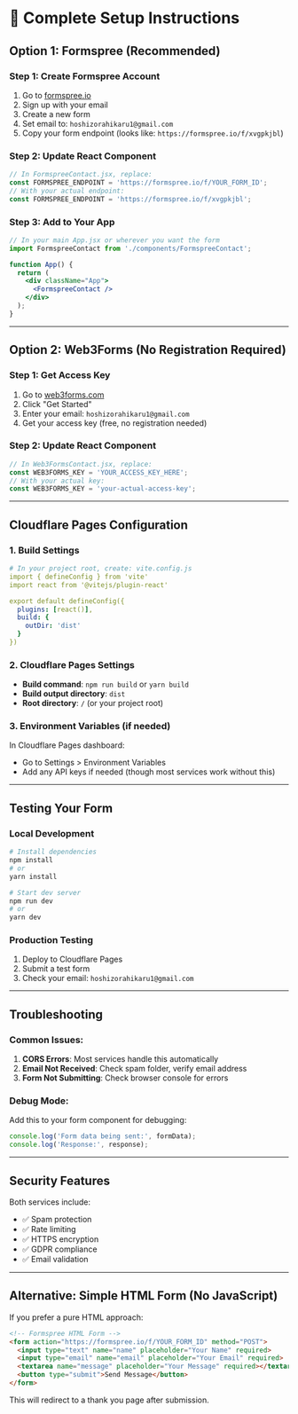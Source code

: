 # 🚀 Complete Setup Instructions

## Option 1: Formspree (Recommended)

### Step 1: Create Formspree Account
1. Go to [formspree.io](https://formspree.io)
2. Sign up with your email
3. Create a new form
4. Set email to: `hoshizorahikaru1@gmail.com`
5. Copy your form endpoint (looks like: `https://formspree.io/f/xvgpkjbl`)

### Step 2: Update React Component
```jsx
// In FormspreeContact.jsx, replace:
const FORMSPREE_ENDPOINT = 'https://formspree.io/f/YOUR_FORM_ID';
// With your actual endpoint:
const FORMSPREE_ENDPOINT = 'https://formspree.io/f/xvgpkjbl';
```

### Step 3: Add to Your App
```jsx
// In your main App.jsx or wherever you want the form
import FormspreeContact from './components/FormspreeContact';

function App() {
  return (
    <div className="App">
      <FormspreeContact />
    </div>
  );
}
```

---

## Option 2: Web3Forms (No Registration Required)

### Step 1: Get Access Key
1. Go to [web3forms.com](https://web3forms.com)
2. Click "Get Started" 
3. Enter your email: `hoshizorahikaru1@gmail.com`
4. Get your access key (free, no registration needed)

### Step 2: Update React Component
```jsx
// In Web3FormsContact.jsx, replace:
const WEB3FORMS_KEY = 'YOUR_ACCESS_KEY_HERE';
// With your actual key:
const WEB3FORMS_KEY = 'your-actual-access-key';
```

---

## Cloudflare Pages Configuration

### 1. Build Settings
```yaml
# In your project root, create: vite.config.js
import { defineConfig } from 'vite'
import react from '@vitejs/plugin-react'

export default defineConfig({
  plugins: [react()],
  build: {
    outDir: 'dist'
  }
})
```

### 2. Cloudflare Pages Settings
- **Build command**: `npm run build` or `yarn build`
- **Build output directory**: `dist`
- **Root directory**: `/` (or your project root)

### 3. Environment Variables (if needed)
In Cloudflare Pages dashboard:
- Go to Settings > Environment Variables
- Add any API keys if needed (though most services work without this)

---

## Testing Your Form

### Local Development
```bash
# Install dependencies
npm install
# or
yarn install

# Start dev server
npm run dev
# or
yarn dev
```

### Production Testing
1. Deploy to Cloudflare Pages
2. Submit a test form
3. Check your email: `hoshizorahikaru1@gmail.com`

---

## Troubleshooting

### Common Issues:
1. **CORS Errors**: Most services handle this automatically
2. **Email Not Received**: Check spam folder, verify email address
3. **Form Not Submitting**: Check browser console for errors

### Debug Mode:
Add this to your form component for debugging:
```jsx
console.log('Form data being sent:', formData);
console.log('Response:', response);
```

---

## Security Features

Both services include:
- ✅ Spam protection
- ✅ Rate limiting  
- ✅ HTTPS encryption
- ✅ GDPR compliance
- ✅ Email validation

---

## Alternative: Simple HTML Form (No JavaScript)

If you prefer a pure HTML approach:

```html
<!-- Formspree HTML Form -->
<form action="https://formspree.io/f/YOUR_FORM_ID" method="POST">
  <input type="text" name="name" placeholder="Your Name" required>
  <input type="email" name="email" placeholder="Your Email" required>
  <textarea name="message" placeholder="Your Message" required></textarea>
  <button type="submit">Send Message</button>
</form>
```

This will redirect to a thank you page after submission.
